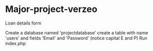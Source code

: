# Major-project-verzeo
Loan details form

Create a database named 'projectdatabase'
create a table with name 'users' and fields 'Email' and 'Password' (notice capital E and P)
Run index.php
